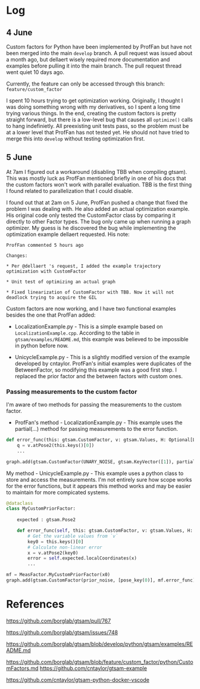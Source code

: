 
# Log 
## 4 June

Custom factors for Python have been implemented by ProfFan but have not been merged into the main ```develop``` branch. A pull request was issued about a month ago, but dellaert wisely required more documentation and examples before pulling it into the main branch. The pull request thread went quiet 10 days ago.

Currently, the feature can only be accessed through this branch: ```feature/custom_factor```

I spent 10 hours trying to get optimization working. Originally, I thought I was doing something wrong with my derivatives, so I spent a long time trying various things. In the end, creating the custom factors is pretty straight forward, but there is a low-level bug that causes all ```optimize()``` calls to hang indefinietly. All preexisting unit tests pass, so the problem must be at a lower level that ProfFan has not tested yet. He should not have tried to merge this into ```develop``` without testing optimization first.

## 5 June

At 7am I figured out a workaround (disabling TBB when compiling gtsam). This was mostly luck as ProfFan mentioned briefly in one of his docs that the custom factors won't work with parallel evaluation. TBB is the first thing I found related to parallelization that I could disable.

I found out that at 2am on 5 June, ProfFan pushed a change that fixed the problem I was dealing with. He also added an actual optimization example. His original code only tested the CustomFactor class by comparing it directly to other Factor types. The bug only came up when running a graph optimizer. My guess is he discovered the bug while implementing the optimization example dellaert requested. His note:
```
ProfFan commented 5 hours ago

Changes:

* Per @dellaert 's request, I added the example trajectory optimization with CustomFactor

* Unit test of optimizing an actual graph

* Fixed linearization of CustomFactor with TBB. Now it will not deadlock trying to acquire the GIL
```

Custom factors are now working, and I have two functional examples besides the one that ProfFan added: 

* LocalizationExample.py - This is a simple example based on ```LocalizationExample.cpp```. According to the table in ```gtsam/examples/README.md```, this example was believed to be impossible in python before now.

* UnicycleExample.py - This is a slightly modified version of the example developed by cntaylor. ProfFan's initial examples were duplicates of the BetweenFactor, so modifying this example was a good first step. I replaced the prior factor and the between factors with custom ones. 



### Passing measurements to the custom factor

I'm aware of two methods for passing the measurements to the custom factor. 

* ProfFan's method - LocalizationExample.py - This example uses the partial(...) method for passing measurements to the error function.
``` py
def error_func(this: gtsam.CustomFactor, v: gtsam.Values, H: Optional[List[np.ndarray]], mx, my):
	q = v.atPose2(this.keys()[0])
	...

graph.add(gtsam.CustomFactor(UNARY_NOISE, gtsam.KeyVector([1]), partial(error_func, mx=0.0, my=0.0)))

```

My method - UnicycleExample.py - This example uses a python class to store and access the measurements. I'm not entirely sure how scope works for the error functions, but it appears this method works and may be easier to maintain for more compicated systems.

``` py
@dataclass
class MyCustomPriorFactor:
	
	expected : gtsam.Pose2

	def error_func(self, this: gtsam.CustomFactor, v: gtsam.Values, H: List[np.ndarray]):
		# Get the variable values from `v`
		key0 = this.keys()[0]
		# Calculate non-linear error
		x = v.atPose2(key0)
		error = self.expected.localCoordinates(x)
        ...

mf = MeasFactor.MyCustomPriorFactor(x0)
graph.add(gtsam.CustomFactor(prior_noise, [pose_key(0)], mf.error_func))

```


# References

https://github.com/borglab/gtsam/pull/767

https://github.com/borglab/gtsam/issues/748


https://github.com/borglab/gtsam/blob/develop/python/gtsam/examples/README.md

https://github.com/borglab/gtsam/blob/feature/custom_factor/python/CustomFactors.md
https://github.com/cntaylor/gtsam-example

https://github.com/cntaylor/gtsam-python-docker-vscode